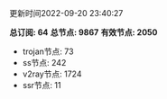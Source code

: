 更新时间2022-09-20 23:40:27

**总订阅: 64**
**总节点: 9867**
**有效节点: 2050**
- trojan节点: 73
- ss节点: 242
- v2ray节点: 1724
- ssr节点: 11
